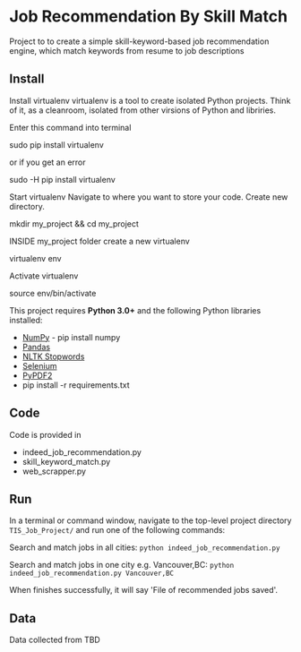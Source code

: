 # Job Recommendation By Skill Match

Project to to create a simple skill-keyword-based job recommendation engine, which match keywords from resume to job descriptions

## Install

Install virtualenv
virtualenv is a tool to create isolated Python projects. Think of it, as a cleanroom, isolated from other virsions of Python and libriries.

Enter this command into terminal

sudo pip install virtualenv

or if you get an error

sudo -H pip install virtualenv

Start virtualenv
Navigate to where you want to store your code. Create new directory.

mkdir my_project && cd my_project

INSIDE my_project folder create a new virtualenv

virtualenv env

Activate virtualenv

source env/bin/activate

This project requires **Python 3.0+** and the following Python libraries installed:

- [NumPy](http://www.numpy.org/) - pip install numpy
- [Pandas](http://pandas.pydata.org)
- [NLTK Stopwords](https://www.nltk.org/book/ch02.html)
- [Selenium](https://www.seleniumhq.org/)
- [PyPDF2](https://pythonhosted.org/PyPDF2/)
- pip install -r requirements.txt

## Code

Code is provided in 
- indeed_job_recommendation.py
- skill_keyword_match.py
- web_scrapper.py

## Run

In a terminal or command window, navigate to the top-level project directory `TIS_Job_Project/` and run one of the following commands:

Search and match jobs in all cities:
```python indeed_job_recommendation.py```

Search and match jobs in one city e.g. Vancouver,BC:
```python indeed_job_recommendation.py Vancouver,BC```

When finishes successfully, it will say 'File of recommended jobs saved'.

## Data
Data collected from TBD 


